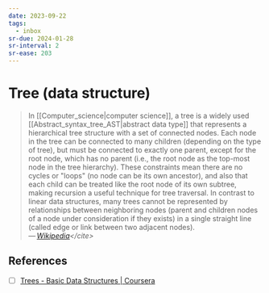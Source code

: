 ```yaml
---
date: 2023-09-22
tags:
  - inbox
sr-due: 2024-01-28
sr-interval: 2
sr-ease: 203
---
```


# Tree (data structure)

> In [[Computer_science|computer science]], a tree is a widely used
> [[Abstract_syntax_tree_AST|abstract data type]] that represents a hierarchical
> tree structure with a set of connected nodes. Each node in the tree can be
> connected to many children (depending on the type of tree), but must be
> connected to exactly one parent, except for the root node, which has no parent
> (i.e., the root node as the top-most node in the tree hierarchy). These
> constraints mean there are no cycles or "loops" (no node can be its own
> ancestor), and also that each child can be treated like the root node of its
> own subtree, making recursion a useful technique for tree traversal. In
> contrast to linear data structures, many trees cannot be represented by
> relationships between neighboring nodes (parent and children nodes of a node
> under consideration if they exists) in a single straight line (called edge or
> link between two adjacent nodes).\
> — <cite>[Wikipedia](https://en.wikipedia.org/wiki/Tree_(data_structure))</cite>


## References

- [ ] [Trees - Basic Data Structures | Coursera](https://www.coursera.org/lecture/data-structures/trees-95qda)
